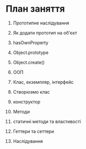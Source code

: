 # План заняття

1. Прототипне наслідування
2. Як додати прототип на об'єкт
3. hasOwnProperty
4. Object.prototype
5. Object.create()

6. ООП
7. Клас, екземпляр, інтерфейс
8. Створюэмо клас
9. конструктор
10. Методи
11. статичні методи та властивості
12. Геттери та сеттери
13. Наслідування
